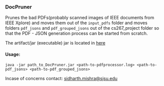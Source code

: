 ### DocPruner


Prunes the bad PDFs(probably scanned images of IEEE documents from IEEE Xplore) and 
moves them out of the `input_pdfs` folder and moves folders `pdf_jsons` and 
`pdf_grouped_jsons` out of the cs267_project folder so that the PDF - JSON generation 
process can be started from scratch.
 
The artifact/jar (executable) jar is located in [here](./out/artifacts/DocPruner_jar/DocPruner.jar)

#### Usage:
```
java -jar path_to_DocPruner.jar <path-to-pdfprocessor.log> <path-to-pdf_jsons> <path-to-pdf_grouped_jsons>
```

 
Incase of concerns contact: sidharth.mishra@sjsu.edu